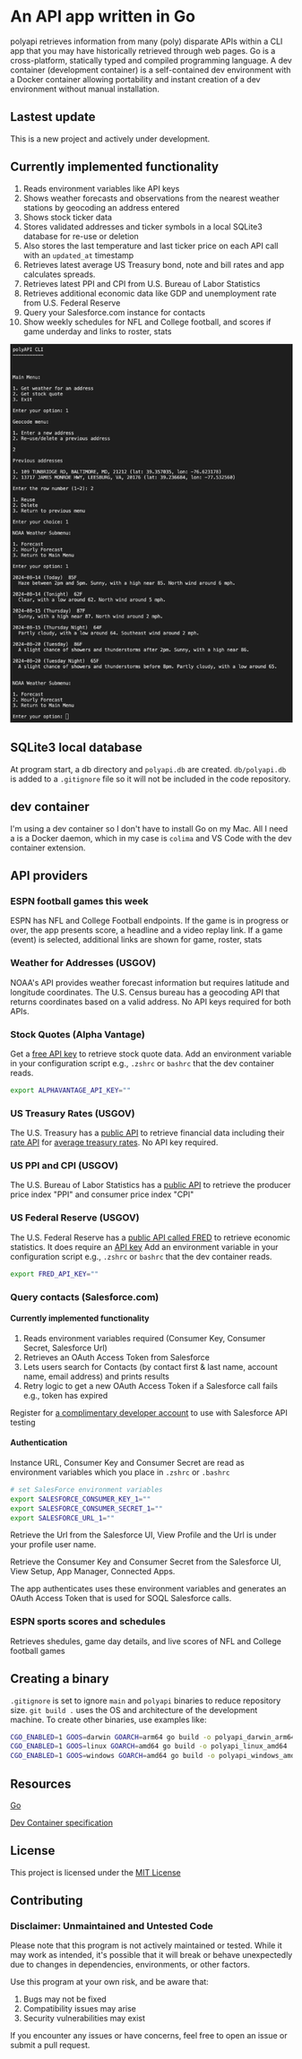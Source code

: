 # An API app written in Go

polyapi retrieves information from many (poly) disparate APIs within a CLI app that you may have historically retrieved through web pages. Go is a cross-platform, statically typed and compiled programming language. A dev container (development container) is a self-contained dev environment with a Docker container allowing portability and instant creation of a dev environment without manual installation.

## Lastest update

This is a new project and actively under development.

## Currently implemented functionality
1. Reads environment variables like API keys
1. Shows weather forecasts and observations from the nearest weather stations by geocoding an address entered
1. Shows stock ticker data
1. Stores validated addresses and ticker symbols in a local SQLite3 database for re-use or deletion
1. Also stores the last temperature and last ticker price on each API call with an `updated_at` timestamp
1. Retrieves latest average US Treasury bond, note and bill rates and app calculates spreads. 
1. Retrieves latest PPI and CPI from U.S. Bureau of Labor Statistics
1. Retrieves additional economic data like GDP and unemployment rate from U.S. Federal Reserve
1. Query your Salesforce.com instance for contacts
1. Show weekly schedules for NFL and College football, and scores if game underday and links to roster, stats


![screenshot of main menu and retrieving weather](./docs/images/polyapi-address-weather.png)

## SQLite3 local database

At program start, a db directory and `polyapi.db` are created. `db/polyapi.db` is added to a `.gitignore` file so it will not be included in the code repository.

## dev container

I'm using a dev container so I don't have to install Go on my Mac. All I need a is a Docker daemon, which in my case is `colima` and VS Code with the dev container extension.

## API providers

### ESPN football games this week

ESPN has NFL and College Football endpoints. If the game is in progress or over, the app presents score, a headline and a video replay link. If a game (event) is selected, additional links are shown for game, roster, stats

### Weather for Addresses (USGOV)

NOAA's API provides weather forecast information but requires latitude and longitude coordinates. The U.S. Census bureau has a geocoding API that returns coordinates based on a valid address. No API keys required for both APIs.

### Stock Quotes (Alpha Vantage)

Get a [free API key](https://www.alphavantage.co/support/#api-key) to retrieve stock quote data. Add an environment variable in your configuration script e.g., `.zshrc` or `bashrc` that the dev container reads. 

```sh
export ALPHAVANTAGE_API_KEY=""
```

### US Treasury Rates (USGOV)

The U.S. Treasury has a [public API](https://fiscaldata.treasury.gov/api-documentation/) to retrieve financial data including their [rate API](https://fiscaldata.treasury.gov/datasets/average-interest-rates-treasury-securities/average-interest-rates-on-u-s-treasury-securities#api-quick-guide) for [average treasury rates](https://api.fiscaldata.treasury.gov/services/api/fiscal_service/v2/accounting/od/avg_interest_rates?sort=-record_date).  No API key required.

### US PPI and CPI (USGOV)

The U.S. Bureau of Labor Statistics has a [public API](https://www.bls.gov/developers/api_faqs.htm) to retrieve the producer price index "PPI" and consumer price index "CPI"

### US Federal Reserve (USGOV)

The U.S. Federal Reserve has a [public API called FRED](https://www.bls.gov/developers/home.htm#) to retrieve economic statistics. It does require an [API key](https://fred.stlouisfed.org/docs/api/api_key.html) Add an environment variable in your configuration script e.g., `.zshrc` or `bashrc` that the dev container reads. 

```sh
export FRED_API_KEY=""
```

### Query contacts (Salesforce.com)

#### Currently implemented functionality
1. Reads environment variables required (Consumer Key, Consumer Secret, Salesforce Url)
1. Retrieves an OAuth Access Token from Salesforce 
1. Lets users search for Contacts (by contact first & last name, account name, email address) and prints results
1. Retry logic to get a new OAuth Access Token if a Salesforce call fails e.g., token has expired

Register for [a complimentary developer account](https://developer.salesforce.com/signup) to use with Salesforce API testing

#### Authentication

Instance URL, Consumer Key and Consumer Secret are read as environment variables which you place in `.zshrc` or `.bashrc`

```sh
# set SalesForce environment variables
export SALESFORCE_CONSUMER_KEY_1=""
export SALESFORCE_CONSUMER_SECRET_1=""
export SALESFORCE_URL_1=""
```

Retrieve the Url from the Salesforce UI, View Profile and the Url is under your profile user name.
 
Retrieve the Consumer Key and Consumer Secret from the Salesforce UI, View Setup, App Manager, Connected Apps.

The app authenticates uses these environment variables and generates an OAuth Access Token that is used for SOQL Salesforce calls.

### ESPN sports scores and schedules

Retrieves shedules, game day details, and live scores of NFL and College football games

## Creating a binary

`.gitignore` is set to ignore `main` and `polyapi` binaries to reduce repository size. `git build .` uses the OS and architecture of the development machine. To create other binaries, use examples like:

```sh
CGO_ENABLED=1 GOOS=darwin GOARCH=arm64 go build -o polyapi_darwin_arm64
CGO_ENABLED=1 GOOS=linux GOARCH=amd64 go build -o polyapi_linux_amd64
CGO_ENABLED=1 GOOS=windows GOARCH=amd64 go build -o polyapi_windows_amd64.exe
```

## Resources

[Go](https://go.dev/)

[Dev Container specification](https://containers.dev/implementors/spec/)

## License

This project is licensed under the [MIT License](LICENSE)

## Contributing

### Disclaimer: Unmaintained and Untested Code

Please note that this program is not actively maintained or tested. While it may work as intended, it's possible that it will break or behave unexpectedly due to changes in dependencies, environments, or other factors.

Use this program at your own risk, and be aware that:
1. Bugs may not be fixed
1. Compatibility issues may arise
1. Security vulnerabilities may exist

If you encounter any issues or have concerns, feel free to open an issue or submit a pull request.